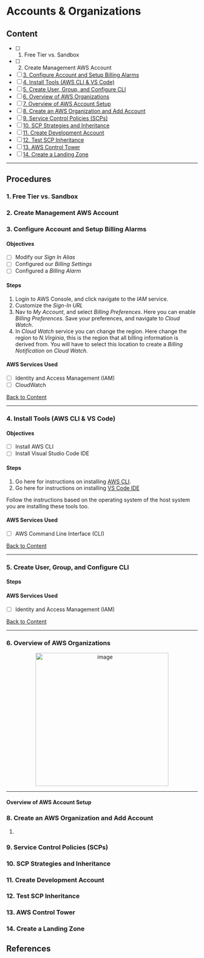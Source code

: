# Accounts & Organizations

## Content
- [ ] 1. Free Tier vs. Sandbox
- [ ] 2. Create Management AWS Account 
-  [ ] [3. Configure Account and Setup Billing Alarms](https://github.com/rodriggj/aws-certifications/tree/master/Professional/SolutionsArchitect/AccountsAndOrganizations#3-configure-account-and-setup-billing-alarms)
- [ ] [4. Install Tools (AWS CLI & VS Code)](https://github.com/rodriggj/aws-certifications/tree/master/Professional/SolutionsArchitect/AccountsAndOrganizations#4-install-tools-aws-cli--vs-code)
- [ ] [5. Create User, Group, and Configure CLI](https://github.com/rodriggj/aws-certifications/tree/master/Professional/SolutionsArchitect/AccountsAndOrganizations#5-create-user-group-and-configure-cli) 
- [ ] [6. Overview of AWS Organizations](https://github.com/rodriggj/aws-certifications/tree/master/Professional/SolutionsArchitect/AccountsAndOrganizations#6-overview-of-aws-organizations)
- [ ] [7. Overview of AWS Account Setup](https://github.com/rodriggj/aws-certifications/tree/master/Professional/SolutionsArchitect/AccountsAndOrganizations#7-overview-of-aws-account-setup)
- [ ] [8. Create an AWS Organization and Add Account](https://github.com/rodriggj/aws-certifications/tree/master/Professional/SolutionsArchitect/AccountsAndOrganizations#8-create-an-aws-organization-and-add-account)
- [ ] [9. Service Control Policies (SCPs)](https://github.com/rodriggj/aws-certifications/tree/master/Professional/SolutionsArchitect/AccountsAndOrganizations#9-service-control-policies-scps)
- [ ] [10. SCP Strategies and Inheritance](https://github.com/rodriggj/aws-certifications/tree/master/Professional/SolutionsArchitect/AccountsAndOrganizations#10-scp-strategies-and-inheritance)
- [ ] [11. Create Development Account](https://github.com/rodriggj/aws-certifications/tree/master/Professional/SolutionsArchitect/AccountsAndOrganizations#11-create-development-account) 
- [ ] [12. Test SCP Inheritance](https://github.com/rodriggj/aws-certifications/tree/master/Professional/SolutionsArchitect/AccountsAndOrganizations#12-test-scp-inheritance)
- [ ] [13. AWS Control Tower](https://github.com/rodriggj/aws-certifications/tree/master/Professional/SolutionsArchitect/AccountsAndOrganizations#13-aws-control-tower) 
- [ ] [14. Create a Landing Zone](https://github.com/rodriggj/aws-certifications/tree/master/Professional/SolutionsArchitect/AccountsAndOrganizations#14-create-a-landing-zone)

--------

## Procedures

### 1. Free Tier vs. Sandbox

### 2. Create Management AWS Account 

### 3. Configure Account and Setup Billing Alarms

#### Objectives 
- [ ] Modify our _Sign In Alias_
- [ ] Configured our _Billing Settings_
- [ ] Configured a _Billing Alarm_

#### Steps
1. Login to AWS Console, and click navigate to the _IAM_ service.
2. Customize the _Sign-In URL_ 
3. Nav to _My Account_, and select _Billing Preferences_. Here you can enable _Billing Preferences_. Save your preferences, and navigate to _Cloud Watch_.
4. In _Cloud Watch_ service you can change the region. Here change the region to _N.Virginia_, this is the region that all billing information is derived from. You will have to select this location to create a _Billing Notification_ on _Cloud Watch_.

#### AWS Services Used
- [ ] Identity and Access Management (IAM)
- [ ] CloudWatch

[Back to Content](https://github.com/rodriggj/aws-certifications/tree/master/Professional/SolutionsArchitect/AccountsAndOrganizations#content)

-------

### 4. Install Tools (AWS CLI & VS Code) 

#### Objectives
- [ ] Install AWS CLI
- [ ] Install Visual Studio Code IDE

#### Steps
1. Go here for instructions on installing [AWS CLI](https://docs.aws.amazon.com/cli/latest/userguide/getting-started-install.html).
2. Go here for instructions on installing [VS Code IDE](https://code.visualstudio.com/)

Follow the instructions based on the operating system of the host system you are installing these tools too. 

#### AWS Services Used 
- [ ] AWS Command Line Interface (CLI)

[Back to Content](https://github.com/rodriggj/aws-certifications/tree/master/Professional/SolutionsArchitect/AccountsAndOrganizations#content)

------

### 5. Create User, Group, and Configure CLI 

#### Steps

#### AWS Services Used

- [ ] Identity and Access Management (IAM)

[Back to Content](https://github.com/rodriggj/aws-certifications/tree/master/Professional/SolutionsArchitect/AccountsAndOrganizations#content)

------

### 6. Overview of AWS Organizations

<p align="center">
<img width="350" alt="image" src="https://user-images.githubusercontent.com/8760590/215871061-4726dc1d-33f5-4ec9-8f27-ce25799254fa.png">
</p>

---------

#### Overview of AWS Account Setup

### 8. Create an AWS Organization and Add Account

1. 

### 9. Service Control Policies (SCPs)

### 10. SCP Strategies and Inheritance

### 11. Create Development Account 

### 12. Test SCP Inheritance

### 13. AWS Control Tower 

### 14. Create a Landing Zone

## References
